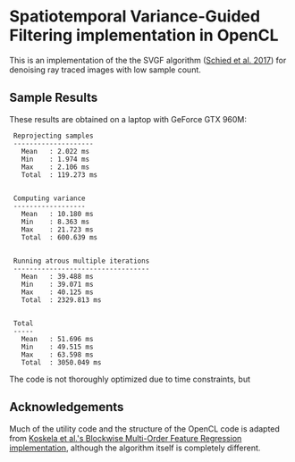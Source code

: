 # Spatiotemporal Variance-Guided Filtering implementation in OpenCL

This is an implementation of the  the SVGF algorithm ([Schied et al. 2017][SVGF]) for denoising ray traced images with low sample count.

## Sample Results

These results are obtained on a laptop with GeForce GTX 960M:


```
 Reprojecting samples
 --------------------
   Mean   : 2.022 ms
   Min    : 1.974 ms
   Max    : 2.106 ms
   Total  : 119.273 ms


 Computing variance
 ------------------
   Mean   : 10.180 ms
   Min    : 8.363 ms
   Max    : 21.723 ms
   Total  : 600.639 ms


 Running atrous multiple iterations
 ----------------------------------
   Mean   : 39.488 ms
   Min    : 39.071 ms
   Max    : 40.125 ms
   Total  : 2329.813 ms


 Total
 -----
   Mean   : 51.696 ms
   Min    : 49.515 ms
   Max    : 63.598 ms
   Total  : 3050.049 ms
```

The code is not thoroughly optimized due to time constraints, but

## Acknowledgements

Much of the utility code and the structure of the OpenCL code is adapted from [Koskela et al.'s Blockwise Multi-Order Feature Regression implementation][BMFR], although the algorithm itself is completely different.


[SVGF]: https://research.nvidia.com/publication/2017-07_Spatiotemporal-Variance-Guided-Filtering%3A

[BMFR]: https://github.com/maZZZu/bmfr
